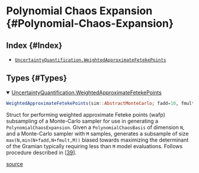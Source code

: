 
# Polynomial Chaos Expansion {#Polynomial-Chaos-Expansion}

## Index {#Index}
- [`UncertaintyQuantification.WeightedApproximateFetekePoints`](#UncertaintyQuantification.WeightedApproximateFetekePoints)


## Types {#Types}
<details class='jldocstring custom-block' open>
<summary><a id='UncertaintyQuantification.WeightedApproximateFetekePoints' href='#UncertaintyQuantification.WeightedApproximateFetekePoints'><span class="jlbinding">UncertaintyQuantification.WeightedApproximateFetekePoints</span></a> <Badge type="info" class="jlObjectType jlType" text="Type" /></summary>



```julia
WeightedApproximateFetekePoints(sim::AbstractMonteCarlo; fadd=10, fmult=2)
```


Struct for performing weighted approximate Feteke points (wafp) subsampling of a Monte-Carlo sampler for use in generating a  `PolynomialChaosExpansion`. Given a `PolynomialChaosBasis` of dimension `N`, and a Monte-Carlo sampler with `M` samples, generates a subsample of size `max(N,min(N+fadd,N+fmult,M))` biased towards maximizing the determinant of the Gramian typically requiring less  than `M` model evaluations. Follows procedure described in [[39](/references#burkEfficientSampling)]. 


<Badge type="info" class="source-link" text="source"><a href="https://github.com/FriesischScott/UncertaintyQuantification.jl/blob/f8bd7a9094e49042d8e9d2360393334fb1712413/src/models/pce/polynomialchaosexpansion.jl#L12-L19" target="_blank" rel="noreferrer">source</a></Badge>

</details>

